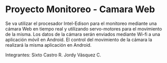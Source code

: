 # Proyecto Monitoreo - Camara Web
Se va utilizar el procesador Intel-Edison para el monitoreo mediante una cámara Web en tiempo real y utilizando servo-motores para el movimiento de la misma. Los datos de la cámara serán enviados mediante Wi-fi a una aplicación móvil en Android. El control del movimiento de la cámara la realizará la misma aplicación en Android.

Integrantes:
Sixto Castro R.
Jordy Vásquez C.
